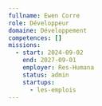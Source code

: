 ```yaml
---
fullname: Ewen Corre
role: Développeur
domaine: Développement
competences: []
missions:
  - start: 2024-09-02
    end: 2027-09-01
    employer: Res-Humana
    status: admin
    startups:
      - les-emplois
---
```

